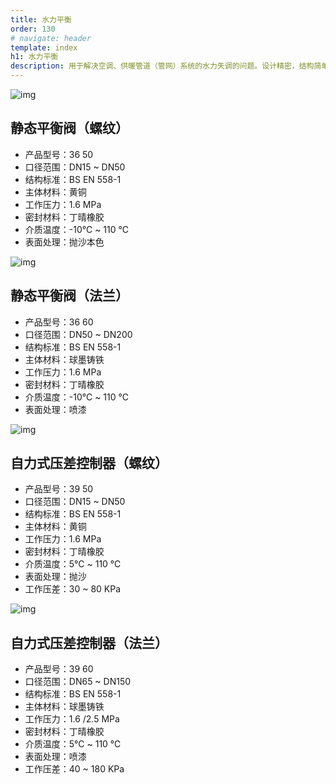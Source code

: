 ```yaml
---
title: 水力平衡
order: 130
# navigate: header
template: index
h1: 水力平衡
description: 用于解决空调、供暖管道（管网）系统的水力失调的问题。设计精密，结构简单，参数准确，寿命高出同类产品。
---
```


<!--pico-element card-2-->

![img](%base_url%/images/3650.png)

## 静态平衡阀（螺纹）

- 产品型号：36 50
- 口径范围：DN15 ~ DN50
- 结构标准：BS EN 558-1
- 主体材料：黄铜
- 工作压力：1.6 MPa
- 密封材料：丁晴橡胶
- 介质温度：-10℃ ~ 110 ℃
- 表面处理：抛沙本色

<!--pico-element-end-->

<!--pico-element card-2-->

![img](%base_url%/images/3660.png)

## 静态平衡阀（法兰）

- 产品型号：36 60
- 口径范围：DN50 ~ DN200
- 结构标准：BS EN 558-1
- 主体材料：球墨铸铁
- 工作压力：1.6 MPa
- 密封材料：丁晴橡胶
- 介质温度：-10℃ ~ 110 ℃
- 表面处理：喷漆

<!--pico-element-end-->

<!--pico-element card-2-->

![img](%base_url%/images/3950.png)

## 自力式压差控制器（螺纹）

- 产品型号：39 50
- 口径范围：DN15 ~ DN50
- 结构标准：BS EN 558-1
- 主体材料：黄铜
- 工作压力：1.6 MPa
- 密封材料：丁晴橡胶
- 介质温度：5℃ ~ 110 ℃
- 表面处理：抛沙
- 工作压差：30 ~ 80 KPa

<!--pico-element-end-->

<!--pico-element card-2-->

![img](%base_url%/images/3960.png)

## 自力式压差控制器（法兰）

- 产品型号：39 60
- 口径范围：DN65 ~ DN150
- 结构标准：BS EN 558-1
- 主体材料：球墨铸铁
- 工作压力：1.6 /2.5 MPa
- 密封材料：丁晴橡胶
- 介质温度：5℃ ~ 110 ℃
- 表面处理：喷漆
- 工作压差：40 ~ 180 KPa

<!--pico-element-end-->